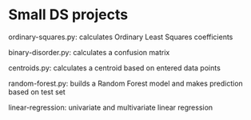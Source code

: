 # Small DS projects

ordinary-squares.py: calculates Ordinary Least Squares coefficients

binary-disorder.py: calculates a confusion matrix

centroids.py: calculates a centroid based on entered data points

random-forest.py: builds a Random Forest model and makes prediction based on test set

linear-regression: univariate and multivariate linear regression
